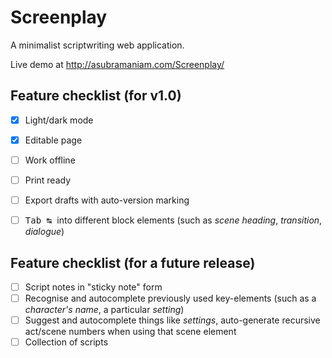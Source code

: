 # Screenplay
A minimalist scriptwriting web application.

Live demo at http://asubramaniam.com/Screenplay/

Feature checklist (for v1.0)
-----------------
- [x] Light/dark mode
- [x] Editable page
- [ ] Work offline
- [ ] Print ready
- [ ] Export drafts with auto-version marking
- [ ] <kbd>Tab ↹ </kbd> into different block elements (such as *scene heading*, *transition*, *dialogue*)

 
Feature checklist (for a future release)
-----------------
- [ ] Script notes in "sticky note" form
- [ ] Recognise and autocomplete previously used key-elements (such as a *character's name*, a particular *setting*)
- [ ] Suggest and autocomplete things like *settings*, auto-generate recursive act/scene numbers when using that scene element
- [ ] Collection of scripts
